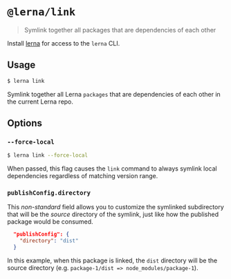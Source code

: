 # `@lerna/link`

> Symlink together all packages that are dependencies of each other

Install [lerna](https://www.npmjs.com/package/lerna) for access to the `lerna` CLI.

## Usage

```sh
$ lerna link
```

Symlink together all Lerna `packages` that are dependencies of each other in the current Lerna repo.

## Options

### `--force-local`

```sh
$ lerna link --force-local
```

When passed, this flag causes the `link` command to always symlink local dependencies regardless of matching version range.

### `publishConfig.directory`

This _non-standard_ field allows you to customize the symlinked subdirectory that will be the _source_ directory of the symlink, just like how the published package would be consumed.

```json
  "publishConfig": {
    "directory": "dist"
  }
```

In this example, when this package is linked, the `dist` directory will be the source directory (e.g. `package-1/dist => node_modules/package-1`).
